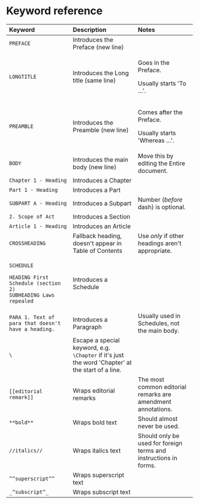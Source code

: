 # Keyword reference

<table>
  <thead>
    <tr>
      <th style="text-align:left">Keyword</th>
      <th style="text-align:left">Description</th>
      <th style="text-align:left">Notes</th>
    </tr>
  </thead>
  <tbody>
    <tr>
      <td style="text-align:left"><code>PREFACE</code>
      </td>
      <td style="text-align:left">Introduces the Preface (new line)</td>
      <td style="text-align:left"></td>
    </tr>
    <tr>
      <td style="text-align:left"><code>LONGTITLE</code>
      </td>
      <td style="text-align:left">Introduces the Long title (same line)</td>
      <td style="text-align:left">
        <p>Goes in the Preface.</p>
        <p>Usually starts &apos;To &#x2026;&apos;.</p>
      </td>
    </tr>
    <tr>
      <td style="text-align:left"><code>PREAMBLE</code>
      </td>
      <td style="text-align:left">Introduces the Preamble (new line)</td>
      <td style="text-align:left">
        <p>Comes after the Preface.</p>
        <p>Usually starts &apos;Whereas &#x2026;&apos;.</p>
      </td>
    </tr>
    <tr>
      <td style="text-align:left"><code>BODY</code>
      </td>
      <td style="text-align:left">Introduces the main body (new line)</td>
      <td style="text-align:left">Move this by editing the Entire document.</td>
    </tr>
    <tr>
      <td style="text-align:left"><code>Chapter 1 - Heading</code>
      </td>
      <td style="text-align:left">Introduces a Chapter</td>
      <td style="text-align:left"></td>
    </tr>
    <tr>
      <td style="text-align:left"><code>Part 1 - Heading</code>
      </td>
      <td style="text-align:left">Introduces a Part</td>
      <td style="text-align:left"></td>
    </tr>
    <tr>
      <td style="text-align:left"><code>SUBPART A - Heading</code>
      </td>
      <td style="text-align:left">Introduces a Subpart</td>
      <td style="text-align:left">Number (<em>before</em> dash) is optional.</td>
    </tr>
    <tr>
      <td style="text-align:left"><code>2. Scope of Act</code>
      </td>
      <td style="text-align:left">Introduces a Section</td>
      <td style="text-align:left"></td>
    </tr>
    <tr>
      <td style="text-align:left"><code>Article 1 - Heading</code>
      </td>
      <td style="text-align:left">Introduces an Article</td>
      <td style="text-align:left"></td>
    </tr>
    <tr>
      <td style="text-align:left"><code>CROSSHEADING</code>
      </td>
      <td style="text-align:left">Fallback heading, doesn&apos;t appear in Table of Contents</td>
      <td style="text-align:left">Use <em>only</em> if other headings aren&apos;t appropriate.</td>
    </tr>
    <tr>
      <td style="text-align:left">
        <p><code>SCHEDULE</code>
        </p>
        <p><code>HEADING First Schedule (section 2)</code> 
          <br /><code>SUBHEADING Laws repealed</code>
        </p>
      </td>
      <td style="text-align:left">Introduces a Schedule</td>
      <td style="text-align:left"></td>
    </tr>
    <tr>
      <td style="text-align:left"><code>PARA 1. Text of para that doesn&apos;t have a heading.</code>
      </td>
      <td style="text-align:left">Introduces a Paragraph</td>
      <td style="text-align:left">Usually used in Schedules, not the main body.</td>
    </tr>
    <tr>
      <td style="text-align:left"><code>\</code>
      </td>
      <td style="text-align:left">Escape a special keyword, e.g. <code>\Chapter</code> if it&apos;s just the
        word &apos;Chapter&apos; at the start of a line.</td>
      <td style="text-align:left"></td>
    </tr>
    <tr>
      <td style="text-align:left"><code>[[editorial remark]]</code>
      </td>
      <td style="text-align:left">Wraps editorial remarks</td>
      <td style="text-align:left">The most common editorial remarks are amendment annotations.</td>
    </tr>
    <tr>
      <td style="text-align:left"><code>**bold**</code>
      </td>
      <td style="text-align:left">Wraps bold text</td>
      <td style="text-align:left">Should almost never be used.</td>
    </tr>
    <tr>
      <td style="text-align:left"><code>//italics//</code>
      </td>
      <td style="text-align:left">Wraps italics text</td>
      <td style="text-align:left">Should only be used for foreign terms and instructions in forms.</td>
    </tr>
    <tr>
      <td style="text-align:left"><code>^^superscript^^</code>
      </td>
      <td style="text-align:left">Wraps superscript text</td>
      <td style="text-align:left"></td>
    </tr>
    <tr>
      <td style="text-align:left"><code>_^subscript^_</code>
      </td>
      <td style="text-align:left">Wraps subscript text</td>
      <td style="text-align:left"></td>
    </tr>
  </tbody>
</table>

